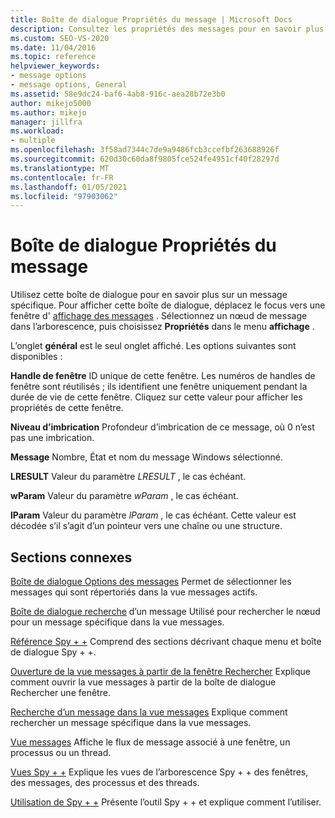 ```yaml
---
title: Boîte de dialogue Propriétés du message | Microsoft Docs
description: Consultez les propriétés des messages pour en savoir plus sur un message.
ms.custom: SEO-VS-2020
ms.date: 11/04/2016
ms.topic: reference
helpviewer_keywords:
- message options
- message options, General
ms.assetid: 58e9dc24-baf6-4ab8-916c-aea28b72e3b0
author: mikejo5000
ms.author: mikejo
manager: jillfra
ms.workload:
- multiple
ms.openlocfilehash: 3f58ad7344c7de9a9486fcb3ccefbf263688926f
ms.sourcegitcommit: 620d30c60da8f9805fce524fe4951cf40f28297d
ms.translationtype: MT
ms.contentlocale: fr-FR
ms.lasthandoff: 01/05/2021
ms.locfileid: "97903062"
---
```

# <a name="message-properties-dialog-box"></a>Boîte de dialogue Propriétés du message
Utilisez cette boîte de dialogue pour en savoir plus sur un message spécifique. Pour afficher cette boîte de dialogue, déplacez le focus vers une fenêtre d' [affichage des messages](../debugger/messages-view.md) . Sélectionnez un nœud de message dans l’arborescence, puis choisissez **Propriétés** dans le menu **affichage** .

 L’onglet **général** est le seul onglet affiché. Les options suivantes sont disponibles :

 **Handle de fenêtre** ID unique de cette fenêtre. Les numéros de handles de fenêtre sont réutilisés ; ils identifient une fenêtre uniquement pendant la durée de vie de cette fenêtre. Cliquez sur cette valeur pour afficher les propriétés de cette fenêtre.

 **Niveau d’imbrication** Profondeur d’imbrication de ce message, où 0 n’est pas une imbrication.

 **Message** Nombre, État et nom du message Windows sélectionné.

 **LRESULT** Valeur du paramètre *LRESULT* , le cas échéant.

 **wParam** Valeur du paramètre *wParam* , le cas échéant.

 **lParam** Valeur du paramètre *lParam* , le cas échéant. Cette valeur est décodée s’il s’agit d’un pointeur vers une chaîne ou une structure.

## <a name="related-sections"></a>Sections connexes
 [Boîte de dialogue Options des messages](../debugger/message-options-dialog-box.md) Permet de sélectionner les messages qui sont répertoriés dans la vue messages actifs.

 [Boîte de dialogue recherche](../debugger/message-search-dialog-box.md) d’un message Utilisé pour rechercher le nœud pour un message spécifique dans la vue messages.

 [Référence Spy + +](../debugger/spy-increment-reference.md) Comprend des sections décrivant chaque menu et boîte de dialogue Spy + +.

 [Ouverture de la vue messages à partir de la fenêtre Rechercher](../debugger/how-to-open-messages-view-from-find-window.md) Explique comment ouvrir la vue messages à partir de la boîte de dialogue Rechercher une fenêtre.

 [Recherche d’un message dans la vue messages](../debugger/how-to-search-for-a-message-in-messages-view.md) Explique comment rechercher un message spécifique dans la vue messages.

 [Vue messages](../debugger/messages-view.md) Affiche le flux de message associé à une fenêtre, un processus ou un thread.

 [Vues Spy + +](../debugger/spy-increment-views.md) Explique les vues de l’arborescence Spy + + des fenêtres, des messages, des processus et des threads.

 [Utilisation de Spy + +](../debugger/using-spy-increment.md) Présente l’outil Spy + + et explique comment l’utiliser.